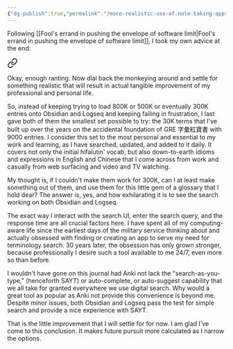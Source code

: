 ```yaml
---
{"dg-publish":true,"permalink":"/more-realistic-use-of-note-taking-apps-as-a-glossary-terminology-management-and-lookup-tool/","noteIcon":"2","created":"","updated":""}
---
```


Following [[Fool's errand in pushing the envelope of software limit\|Fool's errand in pushing the envelope of software limit]], I took my own advice at the end: 
<div class="transclusion internal-embed is-loaded"><a class="markdown-embed-link" href="/fool-s-errand-in-pushing-the-envelope-of-software-limit/#74ed44" aria-label="Open link"><svg xmlns="http://www.w3.org/2000/svg" width="24" height="24" viewBox="0 0 24 24" fill="none" stroke="currentColor" stroke-width="2" stroke-linecap="round" stroke-linejoin="round" class="svg-icon lucide-link"><path d="M10 13a5 5 0 0 0 7.54.54l3-3a5 5 0 0 0-7.07-7.07l-1.72 1.71"></path><path d="M14 11a5 5 0 0 0-7.54-.54l-3 3a5 5 0 0 0 7.07 7.07l1.71-1.71"></path></svg></a><div class="markdown-embed">



Okay, enough ranting. Now dial back the monkeying around and settle for something realistic that will result in actual tangible improvement of my professional and personal life. 

</div></div>

So, instead of keeping trying to load 800K or 500K or eventually 300K entries onto Obsidian and Logseq and keeping failing in frustration, I last gave both of them the smallest set possible to try: the 30K terms that I've built up over the years on the accidental foundation of GRE 字彙紅寶書 with 9000 entries. I consider this set to the most personal and essential to my work and learning, as I have searched, updated, and added to it daily. It covers not only the initial hifalutin' vocab, but also down-to-earth idioms and expressions in English and Chinese that I come across from work and casually from web surfacing and video and TV watching.

My thought is, if I couldn't make them work for 300K, can I at least make something out of them, and use them for this little gem of a glossary that I hold dear? The answer is, yes, and how exhilarating it is to see the search working on both Obsidian and Logseq. 

The exact way I interact with the search UI, enter the search query, and the response time are all crucial factors here. I have spent all of my computing-aware life since the earliest days of the military service thinking about and actually obsessed with finding or creating an app to serve my need for terminology search. 30 years later, the obsession has only grown stronger, because professionally I desire such a tool available to me 24/7, even more so than before. 

I wouldn't have gone on this journal had Anki not lack the "search-as-you-type," (henceforth SAYT) or auto-complete, or auto-suggest capability that we all take for granted everywhere we use digital search. Why would a great tool as popular as Anki not provide this convenience is beyond me. Despite minor issues, both Obsidian and Logseq pass the test for simple search and provide a nice experience with SAYT.

That is the little improvement that I will settle for for now. I am glad I've come to this conclusion. It makes future pursuit more calculated as I narrow the options.